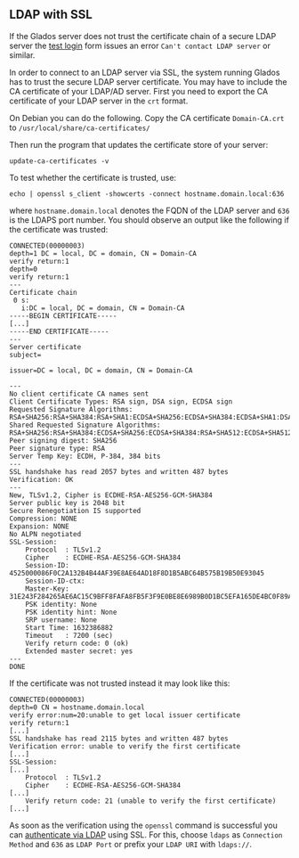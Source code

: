 ## LDAP with SSL

If the Glados server does not trust the certificate chain of a secure LDAP server the [test login](test-login.md) form issues an error `Can't contact LDAP server` or similar.

In order to connect to an LDAP server via SSL, the system running Glados has to trust the secure LDAP server certificate. You may have to include the CA certificate of your LDAP/AD server. First you need to export the CA certificate of your LDAP server in the `crt` format.

On Debian you can do the following. Copy the CA certificate `Domain-CA.crt` to `/usr/local/share/ca-certificates/`

Then run the program that updates the certificate store of your server:

    update-ca-certificates -v

To test whether the certificate is trusted, use:

    echo | openssl s_client -showcerts -connect hostname.domain.local:636

where `hostname.domain.local` denotes the FQDN of the LDAP server and `636` is the LDAPS port number. You should observe an output like the following if the certificate was trusted:

    CONNECTED(00000003)
    depth=1 DC = local, DC = domain, CN = Domain-CA
    verify return:1
    depth=0
    verify return:1
    ---
    Certificate chain
     0 s:
       i:DC = local, DC = domain, CN = Domain-CA
    -----BEGIN CERTIFICATE-----
    [...]
    -----END CERTIFICATE-----
    ---
    Server certificate
    subject=

    issuer=DC = local, DC = domain, CN = Domain-CA

    ---
    No client certificate CA names sent
    Client Certificate Types: RSA sign, DSA sign, ECDSA sign
    Requested Signature Algorithms: RSA+SHA256:RSA+SHA384:RSA+SHA1:ECDSA+SHA256:ECDSA+SHA384:ECDSA+SHA1:DSA+SHA1:RSA+SHA512:ECDSA+SHA512
    Shared Requested Signature Algorithms: RSA+SHA256:RSA+SHA384:ECDSA+SHA256:ECDSA+SHA384:RSA+SHA512:ECDSA+SHA512
    Peer signing digest: SHA256
    Peer signature type: RSA
    Server Temp Key: ECDH, P-384, 384 bits
    ---
    SSL handshake has read 2057 bytes and written 487 bytes
    Verification: OK
    ---
    New, TLSv1.2, Cipher is ECDHE-RSA-AES256-GCM-SHA384
    Server public key is 2048 bit
    Secure Renegotiation IS supported
    Compression: NONE
    Expansion: NONE
    No ALPN negotiated
    SSL-Session:
        Protocol  : TLSv1.2
        Cipher    : ECDHE-RSA-AES256-GCM-SHA384
        Session-ID: 4525000086F0C2A132B4B44AF39E8AE64AD18F8D1B5ABC64B575B19B50E93045
        Session-ID-ctx:
        Master-Key: 31E243F284265AE6AC15C9BFF8FAFA8FB5F3F9E0BE8E6989B0D1BC5EFA165DE4BC0F89A61E6416BA1BAE4F866C6018F5
        PSK identity: None
        PSK identity hint: None
        SRP username: None
        Start Time: 1632386882
        Timeout   : 7200 (sec)
        Verify return code: 0 (ok)
        Extended master secret: yes
    ---
    DONE


If the certificate was not trusted instead it may look like this:

    CONNECTED(00000003)
    depth=0 CN = hostname.domain.local
    verify error:num=20:unable to get local issuer certificate
    verify return:1
    [...]
    SSL handshake has read 2115 bytes and written 487 bytes
    Verification error: unable to verify the first certificate
    [...]
    SSL-Session:
    [...]
        Protocol  : TLSv1.2
        Cipher    : ECDHE-RSA-AES256-GCM-SHA384
    [...]
        Verify return code: 21 (unable to verify the first certificate)
    [...]


As soon as the verification using the `openssl` command is successful you can [authenticate via LDAP](ldap-authentication.md) using SSL. For this, choose `ldaps` as `Connection Method` and `636` as `LDAP Port` or prefix your `LDAP URI` with `ldaps://`.
